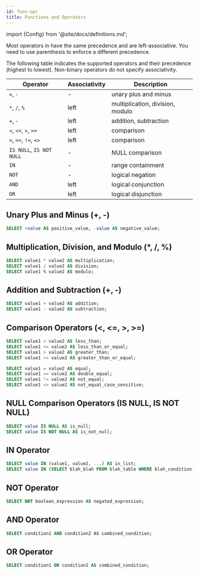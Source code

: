 ```yaml
---
id: func-opr
title: Functions and Operators
---
```


import {Config} from '@site/docs/definitions.md';

Most operators in <Config v="names.product"/> have the same precedence and are left-associative.
You need to use parenthesis to enforce a different precedence.

The following table indicates the supported operators and their precedence (highest to lowest).
Non-binary operators do not specify associativity.


| Operator                 | Associativity | Description                      |
| ------------------------ | ------------- | -------------------------------- |
| `+`, `-`                 | -             | unary plus and minus             |
| `*`, `/`, `%`            | left          | multiplication, division, modulo |
| `+`, `-`                 | left          | addition, subtraction            |
| `<`, `<=`, `>`, `>=`     | left          | comparison                       |
| `=`, `==`, `!=`, `<>`    | left          | comparison                       |
| `IS NULL`, `IS NOT NULL` | -             | NULL comparison                  |
| `IN`                     | -             | range containment                |
| `NOT`                    | -             | logical negation                 |
| `AND`                    | left          | logical conjunction              |
| `OR`                     | left          | logical disjunction              |

## Unary Plus and Minus (+, -)

```sql
SELECT +value AS positive_value, -value AS negative_value;
```

## Multiplication, Division, and Modulo (*, /, %)

```sql
SELECT value1 * value2 AS multiplication;
SELECT value1 / value2 AS division;
SELECT value1 % value2 AS modulo;
```

## Addition and Subtraction (+, -)

```sql
SELECT value1 + value2 AS addition;
SELECT value1 - value2 AS subtraction;
```

## Comparison Operators (<, <=, >, >=)


```sql
SELECT value1 < value2 AS less_than;
SELECT value1 <= value2 AS less_than_or_equal;
SELECT value1 > value2 AS greater_than;
SELECT value1 >= value2 AS greater_than_or_equal;
```

<!--
## Equality Operators (=, ==, !=, <>) -->

```sql
SELECT value1 = value2 AS equal;
SELECT value1 == value2 AS double_equal;
SELECT value1 != value2 AS not_equal;
SELECT value1 <> value2 AS not_equal_case_sensitive;
```


## NULL Comparison Operators (IS NULL, IS NOT NULL)

```sql
SELECT value IS NULL AS is_null;
SELECT value IS NOT NULL AS is_not_null;
```

## IN Operator

```sql
SELECT value IN (value1, value2, ...) AS in_list;
SELECT value IN (SELECT blah_blah FROM blah_table WHERE blah_condition) AS in_subquery;
```

## NOT Operator

```sql
SELECT NOT boolean_expression AS negated_expression;
```


## AND Operator

```sql
SELECT condition1 AND condition2 AS combined_condition;
```
## OR Operator

```sql
SELECT condition1 OR condition2 AS combined_condition;
```
